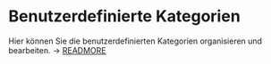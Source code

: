 # Benutzerdefinierte Kategorien

Hier können Sie die benutzerdefinierten Kategorien organisieren und bearbeiten. → [READMORE](../../../grundlagen/benutzerdefinierte-kategorien.md)

